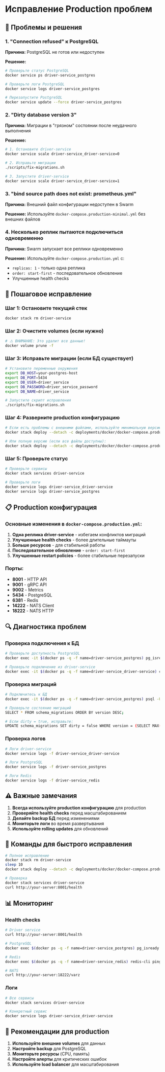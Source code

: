 # Исправление Production проблем

## 🚨 **Проблемы и решения**

### 1. "Connection refused" к PostgreSQL

**Причина:** PostgreSQL не готов или недоступен

**Решение:**
```bash
# Проверьте статус PostgreSQL
docker service ps driver-service_postgres

# Проверьте логи PostgreSQL
docker service logs driver-service_postgres

# Перезапустите PostgreSQL
docker service update --force driver-service_postgres
```

### 2. "Dirty database version 3"

**Причина:** Миграции в "грязном" состоянии после неудачного выполнения

**Решение:**
```bash
# 1. Остановите driver-service
docker service scale driver-service_driver-service=0

# 2. Исправьте миграции
./scripts/fix-migrations.sh

# 3. Запустите driver-service
docker service scale driver-service_driver-service=1
```

### 3. "bind source path does not exist: prometheus.yml"

**Причина:** Внешний файл конфигурации недоступен в Swarm

**Решение:** Используйте `docker-compose.production-minimal.yml` без внешних файлов

### 4. Несколько реплик пытаются подключиться одновременно

**Причина:** Swarm запускает все реплики одновременно

**Решение:** Используйте `docker-compose.production.yml` с:
- `replicas: 1` - только одна реплика
- `order: start-first` - последовательное обновление
- Улучшенные health checks

## 🔧 **Пошаговое исправление**

### Шаг 1: Остановите текущий стек
```bash
docker stack rm driver-service
```

### Шаг 2: Очистите volumes (если нужно)
```bash
# ⚠️ ВНИМАНИЕ: Это удалит все данные!
docker volume prune -f
```

### Шаг 3: Исправьте миграции (если БД существует)
```bash
# Установите переменные окружения
export DB_HOST=your-postgres-host
export DB_PORT=5434
export DB_USER=driver_service
export DB_PASSWORD=driver_service_password
export DB_NAME=driver_service

# Запустите скрипт исправления
./scripts/fix-migrations.sh
```

### Шаг 4: Разверните production конфигурацию
```bash
# Если есть проблемы с внешними файлами, используйте минимальную версию:
docker stack deploy --detach -c deployments/docker/docker-compose.production-minimal.yml driver-service

# Или полную версию (если все файлы доступны):
docker stack deploy --detach -c deployments/docker/docker-compose.production.yml driver-service
```

### Шаг 5: Проверьте статус
```bash
# Проверьте сервисы
docker stack services driver-service

# Проверьте логи
docker service logs driver-service_driver-service
docker service logs driver-service_postgres
```

## 📋 **Production конфигурация**

### Основные изменения в `docker-compose.production.yml`:

1. **Одна реплика driver-service** - избегаем конфликтов миграций
2. **Улучшенные health checks** - более длительные таймауты
3. **Больше ресурсов** - для стабильной работы
4. **Последовательное обновление** - `order: start-first`
5. **Улучшенные restart policies** - более стабильные перезапуски

### Порты:
- **8001** - HTTP API
- **9001** - gRPC API
- **9002** - Metrics
- **5434** - PostgreSQL
- **6381** - Redis
- **14222** - NATS Client
- **18222** - NATS HTTP

## 🔍 **Диагностика проблем**

### Проверка подключения к БД
```bash
# Проверьте доступность PostgreSQL
docker exec -it $(docker ps -q -f name=driver-service_postgres) pg_isready -U driver_service

# Проверьте подключение из driver-service
docker exec -it $(docker ps -q -f name=driver-service_driver-service) curl -f http://postgres:5432
```

### Проверка миграций
```bash
# Подключитесь к БД
docker exec -it $(docker ps -q -f name=driver-service_postgres) psql -U driver_service -d driver_service

# Проверьте состояние миграций
SELECT * FROM schema_migrations ORDER BY version DESC;

# Если dirty = true, исправьте:
UPDATE schema_migrations SET dirty = false WHERE version = (SELECT MAX(version) FROM schema_migrations);
```

### Проверка логов
```bash
# Логи driver-service
docker service logs -f driver-service_driver-service

# Логи PostgreSQL
docker service logs -f driver-service_postgres

# Логи Redis
docker service logs -f driver-service_redis
```

## ⚠️ **Важные замечания**

1. **Всегда используйте production конфигурацию** для production
2. **Проверяйте health checks** перед масштабированием
3. **Делайте backup БД** перед изменениями
4. **Мониторьте логи** во время развертывания
5. **Используйте rolling updates** для обновлений

## 🚀 **Команды для быстрого исправления**

```bash
# Полное исправление
docker stack rm driver-service
sleep 10
docker stack deploy --detach -c deployments/docker/docker-compose.production.yml driver-service

# Проверка
docker stack services driver-service
curl http://your-server:8001/health
```

## 📊 **Мониторинг**

### Health checks
```bash
# Driver service
curl http://your-server:8001/health

# PostgreSQL
docker exec $(docker ps -q -f name=driver-service_postgres) pg_isready -U driver_service

# Redis
docker exec $(docker ps -q -f name=driver-service_redis) redis-cli ping

# NATS
curl http://your-server:18222/varz
```

### Логи
```bash
# Все сервисы
docker stack services driver-service

# Конкретный сервис
docker service logs driver-service_driver-service
```

## 🎯 **Рекомендации для production**

1. **Используйте внешние volumes** для данных
2. **Настройте backup** для PostgreSQL
3. **Мониторьте ресурсы** (CPU, память)
4. **Настройте алерты** для критических ошибок
5. **Используйте load balancer** для масштабирования
